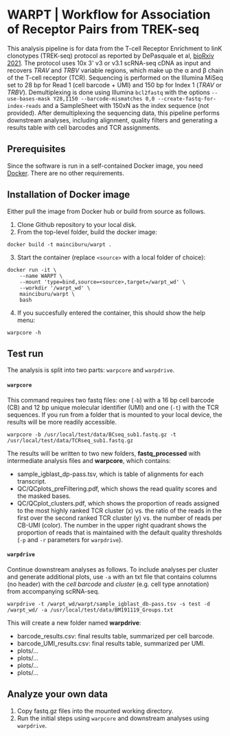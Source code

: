 # WARPT | Workflow for Association of Receptor Pairs from TREK-seq

This analysis pipeline is for data from the T-cell Receptor Enrichment to linK clonotypes (TREK-seq) protocol as reported by DePasquale et al, [bioRxiv 2021](https://www.biorxiv.org/content/10.1101/2021.12.01.470599v1). The protocol uses 10x 3' v3 or v3.1 scRNA-seq cDNA as input and recovers *TRAV* and *TRBV* variable regions, which make up the &alpha; and &beta; chain of the T-cell receptor (TCR). Sequencing is performed on the Illumina MiSeq set to 28 bp for Read 1 (cell barcode + UMI) and 150 bp for Index 1 (*TRAV* or *TRBV*). Demultiplexing is done using Illumina `bcl2fastq` with the options `--use-bases-mask Y28,I150 --barcode-mismatches 0,0 --create-fastq-for-index-reads` and a SampleSheet with 150xN as the index sequence (not provided). After demultiplexing the sequencing data, this pipeline performs downstream analyses, including alignment, quality filters and generating a results table with cell barcodes and TCR assignments.


## Prerequisites
Since the software is run in a self-contained Docker image, you need [Docker](https://www.docker.com). There are no other requirements.


## Installation of Docker image
Either pull the image from Docker hub or build from source as follows.

1. Clone Github repository to your local disk.
2. From the top-level folder, build the docker image:
```
docker build -t mainciburu/warpt .
```
3. Start the container (replace `<source>` with a local folder of choice):
```
docker run -it \
	--name WARPT \
	--mount 'type=bind,source=<source>,target=/warpt_wd' \
	--workdir '/warpt_wd' \
	mainciburu/warpt \
	bash
```
4. If you succesfully entered the container, this should show the help menu:
```
warpcore -h
```


## Test run
The analysis is split into two parts: `warpcore` and `warpdrive`. 

#### `warpcore`
This command requires two fastq files: one (`-b`) with a 16 bp cell barcode (CB) and 12 bp unique molecular identifier (UMI) and one (`-t`) with the TCR sequences. If you run from a folder that is mounted to your local device, the results will be more readily accessible.
```
warpcore -b /usr/local/test/data/BCseq_sub1.fastq.gz -t /usr/local/test/data/TCRseq_sub1.fastq.gz
```
The results will be written to two new folders, **fastq_processed** with intermediate analysis files and **warpcore**, which contains:
- sample_igblast_dp-pass.tsv, which is table of alignments for each transcript.
- QC/QCplots_preFiltering.pdf, which shows the read quality scores and the masked bases.
- QC/QCplot_clusters.pdf, which shows the proportion of reads assigned to the most highly ranked TCR cluster (x) vs. the ratio of the reads in the first over the second ranked TCR cluster (y) vs. the number of reads per CB-UMI (color). The number in the upper right quadrant shows the proportion of reads that is maintained with the default quality thresholds (`-p` and `-r` parameters for `warpdrive`).

#### `warpdrive`
Continue downstream analyses as follows. To include analyses per cluster and generate additional plots, use `-a` with an txt file that contains columns (no header) with the *cell barcode* and *cluster* (e.g. cell type annotation) from accompanying scRNA-seq.
```
warpdrive -t /warpt_wd/warpt/sample_igblast_db-pass.tsv -s test -d /warpt_wd/ -a /usr/local/test/data/BM191119_Groups.txt
```
This will create a new folder named **warpdrive**:
- barcode_results.csv: final results table, summarized per cell barcode.
- barcode_UMI_results.csv: final results table, summarized per UMI.
- plots/...
- plots/...
- plots/...
- plots/...


## Analyze your own data
1. Copy fastq.gz files into the mounted working directory.
2. Run the initial steps using `warpcore` and downstream analyses using `warpdrive`.

